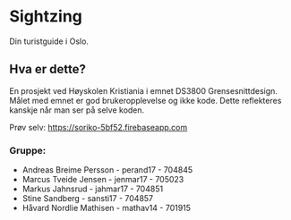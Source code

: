 # Sightzing

Din turistguide i Oslo.

## Hva er dette?

En prosjekt ved Høyskolen Kristiania i emnet DS3800 Grensesnittdesign. Målet med emnet er god brukeropplevelse og ikke kode. Dette reflekteres kanskje når man ser på selve koden.

Prøv selv: https://soriko-5bf52.firebaseapp.com 

### Gruppe:
- Andreas Breime Persson - perand17 - 704845
- Marcus Tveide Jensen - jenmar17 - 705023
- Markus Jahnsrud - jahmar17 - 704851
- Stine Sandberg - sansti17 - 704857
- Håvard Nordlie Mathisen - mathav14 - 701915
